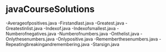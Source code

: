 # javaCourseSolutions

-Averageofpositives.java
-Firstandlast.java
-Greatest.java
-Greatestinlist.java
-Indexof.java
-Indexofsmallest.java
-Numberofnegatives.java
-Numberofnumbers.java
-Onthelist.java
-Onlythesenumbers.java
-Onlypositive.java
-Rememberthesenumbers.java
-Repeatingbreakingandremembering.java
-Starsign.java
